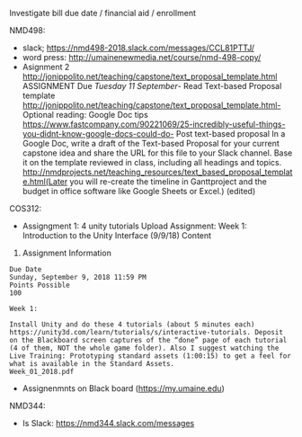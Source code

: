 Investigate bill due date / financial aid / enrollment

NMD498:
- slack; https://nmd498-2018.slack.com/messages/CCL81PTTJ/
- word press: http://umainenewmedia.net/course/nmd-498-copy/
- Asignment 2 http://jonippolito.net/teaching/capstone/text_proposal_template.html
ASSIGNMENT Due *Tuesday 11 September*- Read Text-based Proposal template
http://jonippolito.net/teaching/capstone/text_proposal_template.html- Optional reading: Google Doc tips
https://www.fastcompany.com/90221069/25-incredibly-useful-things-you-didnt-know-google-docs-could-do- Post text-based proposal
In a Google Doc, write a draft of the Text-based Proposal for your current capstone idea and share the URL for this file to your Slack channel. Base it on the  template reviewed in class, including all headings and topics.
http://nmdprojects.net/teaching_resources/text_based_proposal_template.html(Later you will re-create the timeline in Ganttproject and the budget in office software like Google Sheets or Excel.) (edited)

COS312: 
- Assigngment 1: 4 unity tutorials Upload Assignment: Week 1: Introduction to the Unity Interface (9/9/18)
Content
1.   Assignment Information

    Due Date
    Sunday, September 9, 2018 11:59 PM
    Points Possible
    100

    Week 1: 

    Install Unity and do these 4 tutorials (about 5 minutes each) https://unity3d.com/learn/tutorials/s/interactive-tutorials. Deposit on the Blackboard screen captures of the “done” page of each tutorial (4 of them, NOT the whole game folder). Also I suggest watching the Live Training: Prototyping standard assets (1:00:15) to get a feel for what is available in the Standard Assets.
    Week_01_2018.pdf


- Assignenmnts on Black board (https://my.umaine.edu)

NMD344:
- Is Slack: https://nmd344.slack.com/messages
